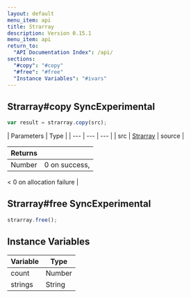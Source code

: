```yaml
---
layout: default
menu_item: api
title: Strarray
description: Version 0.15.1
menu_item: api
return_to:
  "API Documentation Index": /api/
sections:
  "#copy": "#copy"
  "#free": "#free"
  "Instance Variables": "#ivars"
---
```


## <a name="copy"></a><span>Strarray#</span>copy <span class="tags"><span class="sync">Sync</span><span class="experimental">Experimental</span></span>

```js
var result = strarray.copy(src);
```

| Parameters | Type |
| --- | --- | --- |
| src | [Strarray](/api/strarray/) | source |

| Returns |  |
| --- | --- |
| Number |  0 on success, 
<
 0 on allocation failure |

## <a name="free"></a><span>Strarray#</span>free <span class="tags"><span class="sync">Sync</span><span class="experimental">Experimental</span></span>

```js
strarray.free();
```

## <a name="ivars"></a>Instance Variables

| Variable | Type |
| --- | --- |
| <a name="count"></a>count | Number |
| <a name="strings"></a>strings | String |

